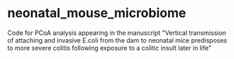 # neonatal_mouse_microbiome

Code for PCoA analysis appearing in the manuscript "Vertical transmission of attaching and invasive E.coli from the dam to neonatal mice predisposes to more severe colitis following exposure to a colitic insult later in life"
